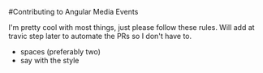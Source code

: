 #Contributing to Angular Media Events

I'm pretty cool with most things, just please follow these rules. Will add at travic step later to automate the PRs so I don't have to.

* spaces (preferably two)
* say with the style
